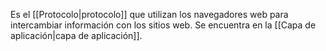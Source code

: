 Es el [[Protocolo|protocolo]] que utilizan los navegadores web para intercambiar información con los sitios web. Se encuentra en la [[Capa de aplicación|capa de aplicación]].